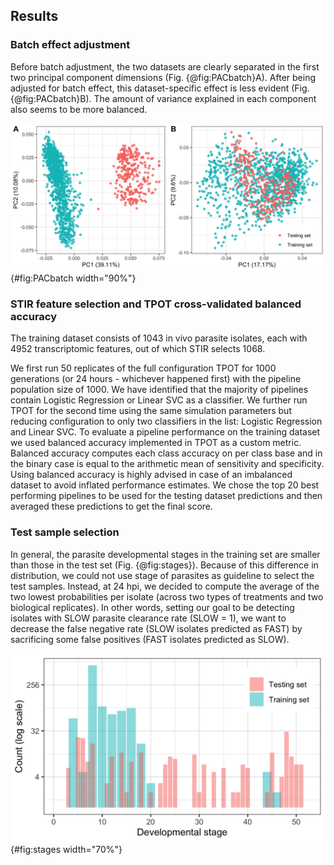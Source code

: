 ## Results
### Batch effect adjustment
Before batch adjustment, the two datasets are clearly separated in the first two principal component dimensions (Fig. {@fig:PACbatch}A).
After being adjusted for batch effect, this dataset-specific effect is less evident (Fig. {@fig:PACbatch}B).
The amount of variance explained in each component also seems to be more balanced.

![Principal component analysis plots before (A) and after (B) adjusting for batch effects](images/PCA_for_batch_effect.png){#fig:PACbatch width="90%"}

### STIR feature selection and TPOT cross-validated balanced accuracy
The training dataset consists of 1043 in vivo parasite isolates, each with 4952 transcriptomic features, out of which STIR selects 1068.

We first run 50 replicates of the full configuration TPOT for 1000 generations (or 24 hours - whichever happened first) with the pipeline population size of 1000. We have identified that the majority of pipelines contain Logistic Regression or Linear SVC as a classifier. We further run TPOT for the second time using the same simulation parameters but reducing configuration to only two classifiers in the list: Logistic Regression and Linear SVC. To evaluate a pipeline performance on the training dataset we used balanced accuracy implemented in TPOT as a custom metric. Balanced accuracy computes each class accuracy on per class base and in the binary case is equal to the arithmetic mean of sensitivity and specificity. Using balanced accuracy is highly advised in case of an imbalanced dataset to avoid inflated performance estimates.
We chose the top 20 best performing pipelines to be used for the testing dataset predictions and then averaged these predictions to get the final score.

### Test sample selection
In general, the parasite developmental stages in the training set are smaller than those in the test set (Fig. {@fig:stages}).
Because of this difference in distribution, we could not use stage of parasites as guideline to select the test samples.
Instead, at 24 hpi, we decided to compute the average of the two lowest probabilities per isolate (across two types of treatments and two biological replicates).
In other words, setting our goal to be detecting isolates with SLOW parasite clearance rate (SLOW = 1), we want to decrease the false negative rate (SLOW isolates predicted as FAST) by sacrificing some false positives (FAST isolates predicted as SLOW).

![Developmental stages in training set and testing set](images/dev-stage.png){#fig:stages width="70%"}




